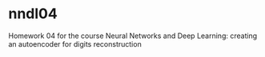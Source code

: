 # nndl04
Homework 04 for the course Neural Networks and Deep Learning: creating an autoencoder for digits reconstruction
